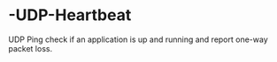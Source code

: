 # -UDP-Heartbeat
UDP Ping check if an application is up and running and report one-way packet loss.
